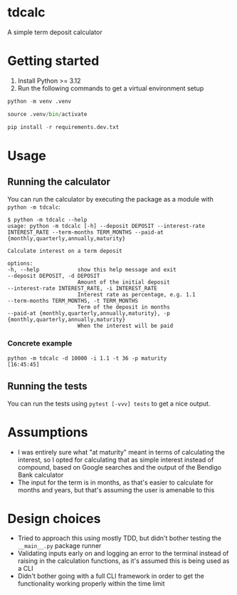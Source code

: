 # tdcalc

A simple term deposit calculator

# Getting started

1. Install Python >= 3.12
1. Run the following commands to get a virtual environment setup

```python
python -m venv .venv

source .venv/bin/activate

pip install -r requirements.dev.txt
```

# Usage

## Running the calculator

You can run the calculator by executing the package as a module with `python -m tdcalc`:

```shell
$ python -m tdcalc --help
usage: python -m tdcalc [-h] --deposit DEPOSIT --interest-rate INTEREST_RATE --term-months TERM_MONTHS --paid-at {monthly,quarterly,annually,maturity}

Calculate interest on a term deposit

options:
-h, --help            show this help message and exit
--deposit DEPOSIT, -d DEPOSIT
                      Amount of the initial deposit
--interest-rate INTEREST_RATE, -i INTEREST_RATE
                      Interest rate as percentage, e.g. 1.1
--term-months TERM_MONTHS, -t TERM_MONTHS
                      Term of the deposit in months
--paid-at {monthly,quarterly,annually,maturity}, -p {monthly,quarterly,annually,maturity}
                      When the interest will be paid
```

### Concrete example

```shell
python -m tdcalc -d 10000 -i 1.1 -t 36 -p maturity                                                                                                                                                                                                                    [16:45:45]
```

## Running the tests

You can run the tests using `pytest [-vvv] tests` to get a nice output.

# Assumptions

* I was entirely sure what "at maturity" meant in terms of calculating the interest, so I opted for calculating that as
simple interest instead of compound, based on Google searches and the output of the Bendigo Bank calculator
* The input for the term is in months, as that's easier to calculate for months and years, but that's assuming the user
is amenable to this

# Design choices
* Tried to approach this using mostly TDD, but didn't bother testing the `__main__.py` package runner
* Validating inputs early on and logging an error to the terminal instead of raising in the calculation functions,
as it's assumed this is being used as a CLI
* Didn't bother going with a full CLI framework in order to get the functionality working properly within the time limit

